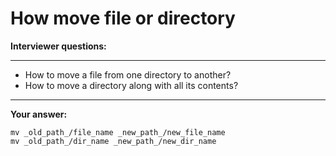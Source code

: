# How move file or directory

**Interviewer questions:**

---
* How to move a file from one directory to another? 
* How to move a directory along with all its contents?
---

**Your answer:**

```
mv _old_path_/file_name _new_path_/new_file_name
mv _old_path_/dir_name _new_path_/new_dir_name
```
